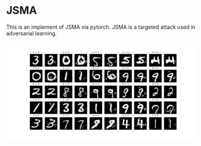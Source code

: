 # JSMA
This is an implement of JSMA via pytorch. 
JSMA is a targeted attack used in adversarial learning.

![](./assets/Figure_1.png)